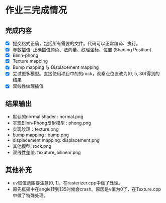# 作业三完成情况

## 完成内容

- [x] 提交格式正确，包括所有需要的文件。代码可以正常编译、执行。
- [x] 参数插值: 正确插值颜色、法向量、纹理坐标、位置 (Shading Position)
- [x] Blinn-phong
- [x] Texture mapping
- [x] Bump mapping 与 Displacement mapping
- [x] 尝试更多模型。直接使用项目中的的rock，观察点位置改为(0, 5, 30)得到的结果
- [x] 双线性纹理插值

## 结果输出
- 默认的normal shader : normal.png
- 实现Blinn-Phong反射模型 : phong.png
- 实现纹理：texture.png
- bump mapping : bump.png
- displacement mapping: displacement.png
- 其他模型: rock.png
- 双线性差值: texuture_bilinear.png

## 其他补充
- uv取值范围要注意[0, 1]，在rasterizer.cpp中做了处理。
- 原先框架中在angle转到135时候会crash。原因是v值为0了，在Texture.cpp中做了特殊处理。